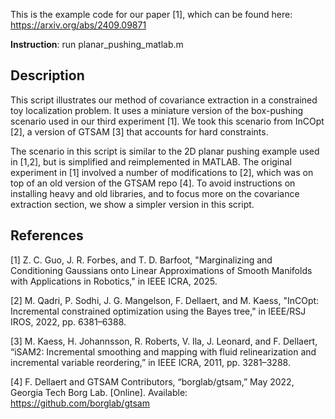This is the example code for our paper [1], which can be found here: https://arxiv.org/abs/2409.09871

**Instruction**: run planar_pushing_matlab.m

## Description

This script illustrates our method of covariance extraction in a constrained toy localization problem. It uses a miniature version of the box-pushing scenario used in our third experiment [1]. We took this scenario from InCOpt [2], a version of GTSAM [3] that accounts for hard constraints.

The scenario in this script is similar to the 2D planar pushing example used in [1,2], but is simplified and reimplemented in MATLAB.
The original experiment in [1] involved a number of modifications to [2], which was on top of an old version of the GTSAM repo [4]. To avoid instructions on installing heavy and old libraries, and to focus more on the covariance extraction section, we show a simpler version in this script.

## References

[1] Z. C. Guo, J. R. Forbes, and T. D. Barfoot, "Marginalizing and Conditioning Gaussians onto Linear Approximations of Smooth Manifolds with Applications in Robotics," in IEEE ICRA, 2025.

[2] M. Qadri, P. Sodhi, J. G. Mangelson, F. Dellaert, and M. Kaess, "InCOpt: Incremental constrained optimization using the Bayes tree," in IEEE/RSJ IROS, 2022, pp. 6381–6388.

[3] M. Kaess, H. Johannsson, R. Roberts, V. Ila, J. Leonard, and F. Dellaert, “iSAM2: Incremental smoothing and mapping with fluid
relinearization and incremental variable reordering,” in IEEE ICRA, 2011, pp. 3281–3288.

[4] F. Dellaert and GTSAM Contributors, “borglab/gtsam,” May 2022, Georgia Tech Borg Lab. [Online]. Available: https://github.com/borglab/gtsam

